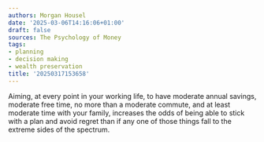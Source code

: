 ```yaml
---
authors: Morgan Housel
date: '2025-03-06T14:16:06+01:00'
draft: false
sources: The Psychology of Money
tags:
- planning
- decision making
- wealth preservation
title: '20250317153658'
---
```


Aiming, at every point in your working life, to have moderate annual savings, moderate free time, no more than a
moderate commute, and at least moderate time with your family, increases the odds of being able to stick with a plan and
avoid regret than if any one of those things fall to the extreme sides of the spectrum.
